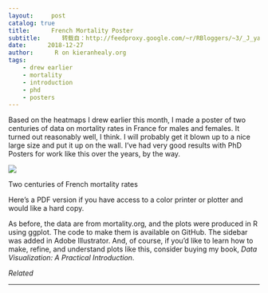 ```yaml
---
layout:     post
catalog: true
title:      French Mortality Poster
subtitle:      转载自：http://feedproxy.google.com/~r/RBloggers/~3/_J_yaPAAzS0/
date:      2018-12-27
author:      R on kieranhealy.org
tags:
    - drew earlier
    - mortality
    - introduction
    - phd
    - posters
---
```






Based on the heatmaps I drew earlier this month, I made a poster of two centuries of data on mortality rates in France for males and females. It turned out reasonably well, I think. I will probably get it blown up to a nice large size and put it up on the wall. I’ve had very good results with PhD Posters for work like this over the years, by the way.

![](https://i2.wp.com/kieranhealy.org/files/misc/france_blackposter.png?w=456)


Two centuries of French mortality rates

Here’s a PDF version if you have access to a color printer or plotter and would like a hard copy.

As before, the data are from mortality.org, and the plots were produced in R using ggplot. The code to make them is available on GitHub. The sidebar was added in Adobe Illustrator. And, of course, if you’d like to learn how to make, refine, and understand plots like this, consider buying my book, *Data Visualization: A Practical Introduction*.


*Related*








---
